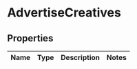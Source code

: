# AdvertiseCreatives

## Properties
Name | Type | Description | Notes
------------ | ------------- | ------------- | -------------
